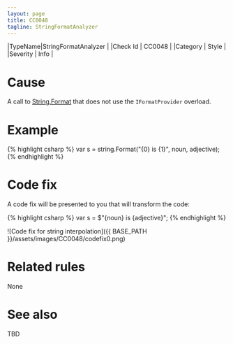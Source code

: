 ```yaml
---
layout: page
title: CC0048
tagline: StringFormatAnalyzer
---
```


|TypeName|StringFormatAnalyzer |
|Check Id | CC0048 |
|Category | Style |
|Severity | Info |

# Cause

A call to [String.Format](http://msdn.microsoft.com/en-us/library/system.string.format%28v=vs.110%29.aspx)
that does not use the `IFormatProvider` overload.

# Example

{% highlight csharp %}
var s = string.Format("{0} is {1}", noun, adjective);
{% endhighlight %}

# Code fix

A code fix will be presented to you that will transform the code:

{% highlight csharp %}
var s = $"{noun} is {adjective}";
{% endhighlight %}

![Code fix for string interpolation]({{ BASE_PATH }}/assets/images/CC0048/codefix0.png)

# Related rules

None

# See also

TBD
